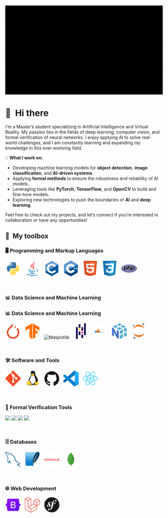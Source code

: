 ![Hey there, I'm Houda. I'm passionate about AI, deep learning, and computer vision. Check out my work!](https://github.com/hudakhadiri/hudakhadiri/raw/main/hello.gif)

# 👋 &nbsp;Hi there

I'm a Master’s student specializing in Artificial Intelligence and Virtual Reality. My passion lies in the fields of deep learning, computer vision, and formal verification of neural networks. I enjoy applying AI to solve real-world challenges, and I am constantly learning and expanding my knowledge in this ever-evolving field.

💡 **What I work on:**
- Developing machine learning models for **object detection**, **image classification**, and **AI-driven systems**.
- Applying **formal methods** to ensure the robustness and reliability of AI models.
- Leveraging tools like **PyTorch**, **TensorFlow**, and **OpenCV** to build and fine-tune models.
- Exploring new technologies to push the boundaries of **AI** and **deep learning**.

Feel free to check out my projects, and let’s connect if you're interested in collaboration or have any opportunities!



## 🧰 &nbsp;My toolbox

### 🖥️ Programming and Markup Languages

<p align="left">
  <img src="https://raw.githubusercontent.com/devicons/devicon/master/icons/python/python-original.svg" alt="Python" width="50" height="50"/> &nbsp;
  <img src="https://raw.githubusercontent.com/devicons/devicon/master/icons/java/java-original.svg" alt="Java" width="50" height="50"/> &nbsp;
  <img src="https://raw.githubusercontent.com/devicons/devicon/master/icons/c/c-original.svg" alt="C" width="50" height="50"/> &nbsp;
  <img src="https://raw.githubusercontent.com/devicons/devicon/master/icons/cplusplus/cplusplus-original.svg" alt="C++" width="50" height="50"/> &nbsp;
  <img src="https://raw.githubusercontent.com/devicons/devicon/master/icons/html5/html5-original.svg" alt="HTML5" width="50" height="50"/> &nbsp;
  <img src="https://raw.githubusercontent.com/devicons/devicon/master/icons/css3/css3-original.svg" alt="CSS3" width="50" height="50"/> &nbsp;
  <img src="https://raw.githubusercontent.com/devicons/devicon/master/icons/php/php-original.svg" alt="PHP" width="50" height="50"/>
</p>

<br>

### 📊 Data Science and Machine Learning

### 📊 Data Science and Machine Learning

<p align="left">
  <img src="https://raw.githubusercontent.com/devicons/devicon/master/icons/pytorch/pytorch-original.svg" alt="PyTorch" width="50" height="50"/> &nbsp;
  <img src="https://raw.githubusercontent.com/devicons/devicon/master/icons/tensorflow/tensorflow-original.svg" alt="TensorFlow" width="50" height="50"/> &nbsp;
  <img src="https://upload.wikimedia.org/wikipedia/commons/8/84/Matplotlib_icon.svg" alt="Matplotlib" width="50" height="50"/> &nbsp;
  <img src="https://raw.githubusercontent.com/devicons/devicon/master/icons/pandas/pandas-original.svg" alt="Pandas" width="50" height="50"/> &nbsp;
  <img src="https://raw.githubusercontent.com/scikit-learn/scikit-learn/main/doc/logos/scikit-learn-logo.svg" alt="Scikit-learn" width="50" height="50"/> &nbsp;
  <img src="https://raw.githubusercontent.com/devicons/devicon/master/icons/numpy/numpy-original.svg" alt="NumPy" width="50" height="50"/> &nbsp;
  <img src="https://raw.githubusercontent.com/devicons/devicon/master/icons/jupyter/jupyter-original.svg" alt="Jupyter" width="50" height="50"/>
</p>


<br>

### 🛠️ Software and Tools

<p align="left">
  <img src="https://raw.githubusercontent.com/devicons/devicon/master/icons/git/git-original.svg" alt="Git" width="50" height="50"/> &nbsp;
  <img src="https://raw.githubusercontent.com/devicons/devicon/master/icons/linux/linux-original.svg" alt="Linux" width="50" height="50"/> &nbsp;
  <img src="https://raw.githubusercontent.com/devicons/devicon/master/icons/github/github-original.svg" alt="GitHub" width="50" height="50"/> &nbsp;
  <img src="https://raw.githubusercontent.com/devicons/devicon/master/icons/vscode/vscode-original.svg" alt="VS Code" width="50" height="50"/> &nbsp;
  <img src="https://raw.githubusercontent.com/devicons/devicon/master/icons/react/react-original.svg" alt="React" width="50" height="50"/>
</p>

<br>

### 🧪 Formal Verification Tools

<p align="left">
  <img src="https://img.shields.io/badge/Frama_C-000000?style=for-the-badge&logo=tool&logoColor=white"/>
  <img src="https://img.shields.io/badge/ACSL-007ACC?style=for-the-badge&logo=tool&logoColor=white"/>
  <img src="https://img.shields.io/badge/Z3-2C2255?style=for-the-badge&logo=tool&logoColor=white"/>
  <img src="https://img.shields.io/badge/Alt_Ergo-000000?style=for-the-badge&logo=tool&logoColor=white"/>
</p>

<br>

### 🗄️ Databases

<p align="left">
  <img src="https://raw.githubusercontent.com/devicons/devicon/master/icons/mysql/mysql-original.svg" alt="MySQL" width="50" height="50"/> &nbsp;
  <img src="https://raw.githubusercontent.com/devicons/devicon/master/icons/sqlite/sqlite-original.svg" alt="SQLite" width="50" height="50"/> &nbsp;
  <img src="https://raw.githubusercontent.com/devicons/devicon/master/icons/oracle/oracle-original.svg" alt="Oracle" width="50" height="50"/> &nbsp;
  <img src="https://raw.githubusercontent.com/devicons/devicon/master/icons/mongodb/mongodb-original.svg" alt="MongoDB" width="50" height="50"/>
</p>

<br>

### 🌐 Web Development

<p align="left">
  <img src="https://raw.githubusercontent.com/devicons/devicon/master/icons/bootstrap/bootstrap-original.svg" alt="Bootstrap" width="50" height="50"/> &nbsp;
  <img src="https://raw.githubusercontent.com/devicons/devicon/master/icons/laravel/laravel-original.svg" alt="Laravel" width="50" height="50"/> &nbsp;
  <img src="https://raw.githubusercontent.com/devicons/devicon/master/icons/symfony/symfony-original.svg" alt="Symfony" width="50" height="50"/>
</p>

<br>





